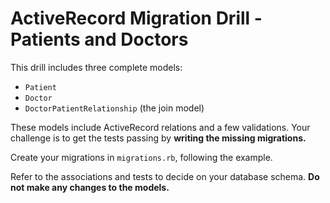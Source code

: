 # ActiveRecord Migration Drill - Patients and Doctors

This drill includes three complete models:
* `Patient`
* `Doctor`
* `DoctorPatientRelationship` (the join model)

These models include ActiveRecord relations and a few validations. Your
challenge is to get the tests passing by **writing the missing migrations.**

Create your migrations in `migrations.rb`, following the example.

Refer to the associations and tests to decide on your database schema. **Do not
make any changes to the models.**
